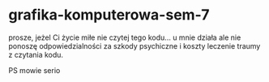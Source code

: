# grafika-komputerowa-sem-7

prosze, jeżel Ci życie miłe nie czytej tego kodu... u mnie działa ale nie ponoszę odpowiedzialności za szkody psychiczne i koszty leczenie traumy z czytania kodu. 

PS mowie serio
